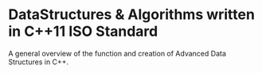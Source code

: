 # DataStructures & Algorithms written in C++11 ISO Standard

A general overview of the function and creation of Advanced Data Structures
in C++.
